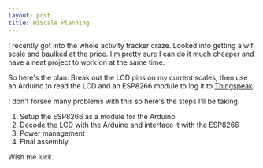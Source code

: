 ```yaml
---
layout: post
title: WiScale Planning
---
```


I recently got into the whole activity tracker craze. Looked into getting a wifi scale and baulked at the price. I'm pretty sure I can do it much cheaper and have a neat project to work on at the same time.

So here's the plan: Break out the LCD pins on my current scales, then use an Arduino to read the LCD and an ESP8266 module to log it to [Thingspeak](https://thingspeak.com/).

I don't forsee many problems with this so here's the steps I'll be taking.

1. Setup the ESP8266 as a module for the Arduino
2. Decode the LCD with the Arduino and interface it with the ESP8266
3. Power management
4. Final assembly

Wish me luck.
